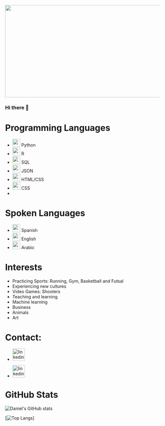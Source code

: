<img src="https://thumbs.dreamstime.com/b/big-data-science-analysis-business-technology-concept-virtual-screen-big-data-science-analysis-business-technology-concept-145015243.jpg" width="1040" height="300">

### Hi there 👋

# Programming Languages



* <img src='https://cdn.iconscout.com/icon/free/png-256/python-3521655-2945099.png' width="25" height='25'> Python
* <img src='https://www.r-project.org/logo/Rlogo.png' width="25" height='25'> R
* <img src='https://www.clipartmax.com/png/middle/243-2432711_azure-sql-database-icon.png' width="25" height='25'> SQL
* <img src='https://pics.freeicons.io/uploads/icons/png/12279380501536080150-512.png' width="25" height='25'> JSON
* <img src='https://www.vhv.rs/dpng/d/127-1270973_thumb-image-icon-html-css-png-transparent-png.png' width="25" height='25'> HTML/CSS
* <img src='https://toppng.com/uploads/preview/html-css-js-icons-11563328364gmstz4ubs9.png' width="25" height='25'> CSS
* 

# Spoken Languages


* <img src='https://cdn.britannica.com/04/4904-004-EBEFDE35/Flag-Venezuela.jpg' width="25" height='25'> Spanish
* <img src='https://upload.wikimedia.org/wikipedia/en/thumb/a/a4/Flag_of_the_United_States.svg/1200px-Flag_of_the_United_States.svg.png' width="25" height='25'> English
* <img src='https://upload.wikimedia.org/wikipedia/commons/thumb/0/0d/Flag_of_Saudi_Arabia.svg/1024px-Flag_of_Saudi_Arabia.svg.png' width="25" height='25'> Arabic

# Interests

* Practicing Sports: Running, Gym, Basketball and Futsal
* Experiencing new cultures
* Video Games: Shooters
* Teaching and learning
* Machine learning
* Business
* Animals
* Art

# Contact:



* [<img src='http://fonts.gstatic.com/s/i/productlogos/gmail_round_2020q4/v1/web-96dp/logo_gmail_round_2020q4_color_2x_web_96dp.png' alt='linkedin' width="40" height='40'>](aldanajorgedaniel@gmail.com)  


* [<img src='https://upload.wikimedia.org/wikipedia/commons/thumb/f/f8/LinkedIn_icon_circle.svg/2048px-LinkedIn_icon_circle.svg.png' alt='linkedin' width="40" height='40'>](https://www.linkedin.com/in/https://www.linkedin.com/in/jorge-aldana/)  

# GitHub Stats

![Daniel's GitHub stats](https://github-readme-stats.vercel.app/api?username=aldanajd&show_icons=true&theme=merko)

[![Top Langs](https://github-readme-stats.vercel.app/api/top-langs/?username=aldanajd&theme=merko)]

